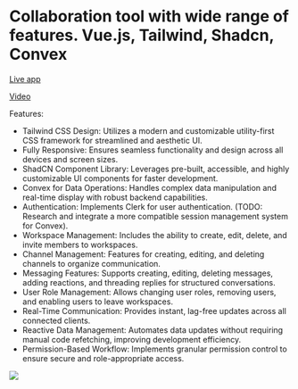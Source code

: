 # Collaboration tool with wide range of features. Vue.js, Tailwind, Shadcn, Convex

[Live app](https://chat-ksrob8dfe-htigrans-projects.vercel.app)

[Video](https://shorturl.at/Jd8GL)

Features:

- Tailwind CSS Design: Utilizes a modern and customizable utility-first CSS framework for streamlined and aesthetic UI.
- Fully Responsive: Ensures seamless functionality and design across all devices and screen sizes.
- ShadCN Component Library: Leverages pre-built, accessible, and highly customizable UI components for faster development.
- Convex for Data Operations: Handles complex data manipulation and real-time display with robust backend capabilities.
- Authentication: Implements Clerk for user authentication. (TODO: Research and integrate a more compatible session management system for Convex).
- Workspace Management: Includes the ability to create, edit, delete, and invite members to workspaces.
- Channel Management: Features for creating, editing, and deleting channels to organize communication.
- Messaging Features: Supports creating, editing, deleting messages, adding reactions, and threading replies for structured conversations.
- User Role Management: Allows changing user roles, removing users, and enabling users to leave workspaces.
- Real-Time Communication: Provides instant, lag-free updates across all connected clients.
- Reactive Data Management: Automates data updates without requiring manual code refetching, improving development efficiency.
- Permission-Based Workflow: Implements granular permission control to ensure secure and role-appropriate access.

<img src="/assets/images/1.jpg">
